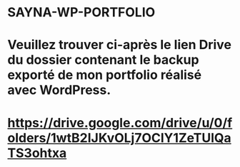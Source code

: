 # SAYNA-WP-PORTFOLIO
# Veuillez trouver ci-après le lien Drive du dossier contenant le backup exporté de mon portfolio réalisé avec WordPress.
# https://drive.google.com/drive/u/0/folders/1wtB2IJKvOLj7OClY1ZeTUlQaTS3ohtxa
